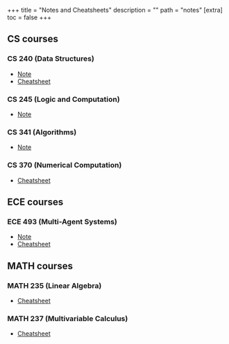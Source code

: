 +++
title = "Notes and Cheatsheets"
description = ""
path = "notes"
[extra]
toc = false
+++

## CS courses

### CS 240 (Data Structures)
- [Note](https://csclub.uwaterloo.ca/~s3cao/course-notes/cs240/notes.pdf)
- [Cheatsheet](https://csclub.uwaterloo.ca/~s3cao/course-notes/cs240/sheet.pdf)

### CS 245 (Logic and Computation)
- [Note](https://csclub.uwaterloo.ca/~s3cao/course-notes/cs245/notes.pdf)

### CS 341 (Algorithms)
- [Note](https://csclub.uwaterloo.ca/~s3cao/course-notes/cs341/notes.pdf)

### CS 370 (Numerical Computation)
- [Cheatsheet](https://csclub.uwaterloo.ca/~s3cao/course-notes/cs370/sheet.pdf)

## ECE courses

### ECE 493 (Multi-Agent Systems)
- [Note](https://csclub.uwaterloo.ca/~s3cao/course-notes/ece493/notes.pdf)
- [Cheatsheet](https://csclub.uwaterloo.ca/~s3cao/course-notes/ece493/sheet.pdf)

## MATH courses

### MATH 235 (Linear Algebra)
- [Cheatsheet](https://csclub.uwaterloo.ca/~s3cao/course-notes/math235/sheet.pdf)

### MATH 237 (Multivariable Calculus)
- [Cheatsheet](https://csclub.uwaterloo.ca/~s3cao/course-notes/math237/sheet.pdf)
